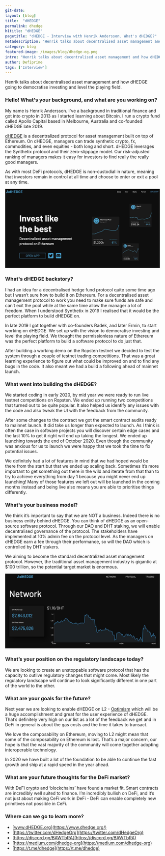 ```yaml
---
git-date:
layout: [blog]
title:  "dHEDGE"
permalink: dhedge
h1title: "dHEDGE"
pagetitle: "dHEDGE - Interview with Henrik Andersson. What's dHEDGE?"
metadescription: "Henrik talks about decentralised asset management and how dHEDGE going to democratise investing and level the playing field."
category: blog
featured-image: /images/blog/dhedge-og.png
intro: "Henrik talks about decentralised asset management and how dHEDGE going to democratise investing and level the playing field"
author: Defiprime
tags: ['Interview']
---
```

Henrik talks about decentralised asset management and how dHEDGE going to democratise investing and level the playing field.

### Hello! What's your background, and what are you working on?

My name is Henrik Andersson. I've a background in traditional finance and got into crypto in 2013 as I started learning about Bitcoin. I run a crypto fund called Apollo Capital based in Melbourne, Australia and co-founded dHEDGE late 2019.

[dHEDGE](https://www.dhedge.org/) is a decentralized protocol for asset management built on top of Ethereum. On dHEDGE, managers can trade synthetic crypto, fx, commodities, and even equities - both long and short. dHEDGE leverages the Synthetix protocol and their zero-slippage model. Our risk-adjusted ranking of managers makes it easy for investors to find really the really good managers.

As with most DeFi protocols, dHEDGE is non-custodial in nature, meaning that investors remain in control at all time and choose to enter or exit a pool at any time.

![](/images/blog/dhedge/image1.jpg)

### What's dHEDGE backstory?

I had an idea for a decentralised hedge fund protocol quite some time ago but I wasn’t sure how to build it on Ethereum. For a decentralised asset management protocol to work you need to make sure funds are safe and can’t exit the pool while at the same time allow the manager a lot of freedom. When I understood Synthetix in 2019 I realised that it would be the perfect platform to build dHEDGE on.

In late 2019 I got together with co-founders Radek, and later Ermin, to start working on dHEDGE. We set up with the vision to democratise investing and level the playing field. We thought the permissionless nature of Ethereum was the perfect platform to build a software protocol to do just that.

After building a working demo on the Ropsten testnet we decided to test the system through a couple of testnet trading competitions. That was a great learning experience to figure out what could be improved on and to find any bugs in the code. It also meant we had a build a following ahead of mainnet launch.


### What went into building the dHEDGE?

We started coding in early 2020, by mid year we were ready to run live testnet competitions on Ropsten. We ended up running two competitions that turned out to be quite popular. It also helped us identify any issues with the code and also tweak the UI with the feedback from the community.

After some changes to the contract we got the smart contract audits ready to mainnet launch. It did take us longer than expected to launch. As I think is often the case in software projects you will discover certain edge cases and the last 10% to get it right will end up taking the longest. We ended up launching towards the end of October 2020. Even though the community was anxious for us to launch we were happy that we took the time to fix potential issues.

We definitely had a lot of features in mind that we had hoped would be there from the start but that we ended up scaling back. Sometimes it’s more important to get something out there in the wild and iterate from that than to try to achieve everything from day 1 because you might never end up launching! Many of those features we left out will be launched in the coming months instead and being live also means you are able to prioritise things differently.

### What's your business model?

We think it’s important to say that we are NOT a business. Indeed there is no business entity behind dHEDGE. You can think of dHEDGE as an open-source software protocol. Through our DAO and DHT staking, we will enable decentralised governance of the protocol. The stakeholders have implemented at 10% admin fee on the protocol level. As the managers on dHEDGE earn a fee through their performance, so will the DAO which is controlled by DHT stakers.

We aiming to become the standard decentralized asset management protocol. However, the traditional asset management industry is gigantic at $100 trillion, so the potential target market is enormous.

![](/images/blog/dhedge/image2.jpg)


### What’s your position on the regulatory landscape today?

We are looking to create an unstoppable software protocol that has the capacity to outlive regulatory changes that might come. Most likely the regulatory landscape will continue to look significantly different in one part of the world to the other.


### What are your goals for the future?

Next year we are looking to enable dHEDGE on L2 - [Optimism](https://optimism.io/) which will be a huge accomplishment and great for the user experience of dHEDGE. That’s definitely very high on our list as a lot of the feedback we get and in DeFi in general is about the gas costs and the time it takes to transact.

We love the composability on Ethereum, moving to L2 might mean that some of the composability on Ethereum is lost. That’s a major concern, our hope is that the vast majority of the community will come together adopting interoperable technology.

In 2020 we have built a lot of the foundation to be able to continue the fast growth and ship at a rapid speed in the year ahead.


### What are your future thoughts for the DeFi market?

With DeFi crypto and ‘blockchains’ have found a market fit. Smart contracts are incredibly well suited to finance. I’m incredibly bullish on DeFi, and it’s not just about making CeFi work in DeFi - DeFi can enable completely new primitives not possible in CeFi.

### Where can we go to learn more?

- [www.dHEDGE.org](https://www.dhedge.org/)
- [https://twitter.com/dHedgeOrg](https://twitter.com/dHedgeOrg)
- [https://discord.gg/BAWTbRA](https://discord.gg/BAWTbRA)
- [https://medium.com/dhedge-org](https://medium.com/dhedge-org)
- [https://t.me/dhedge](https://t.me/dhedge)
